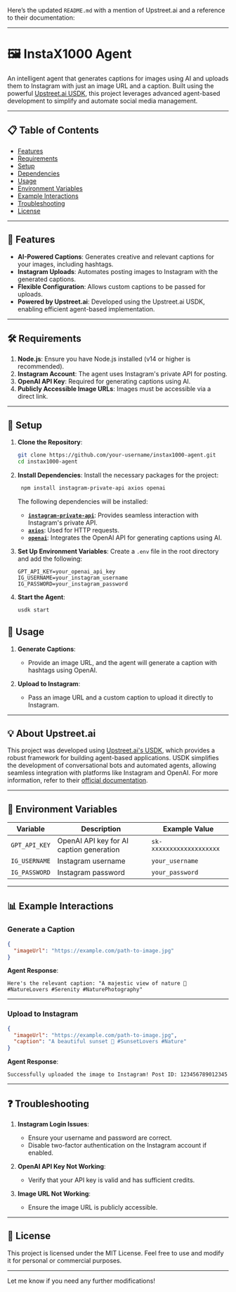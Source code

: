 Here’s the updated `README.md` with a mention of Upstreet.ai and a reference to their documentation:

---

# 🖼️ InstaX1000 Agent

An intelligent agent that generates captions for images using AI and uploads them to Instagram with just an image URL and a caption. Built using the powerful [Upstreet.ai USDK](https://docs.upstreet.ai/), this project leverages advanced agent-based development to simplify and automate social media management.

---

## 📋 Table of Contents

- [Features](#features)
- [Requirements](#requirements)
- [Setup](#setup)
- [Dependencies](#dependencies)
- [Usage](#usage)
- [Environment Variables](#environment-variables)
- [Example Interactions](#example-interactions)
- [Troubleshooting](#troubleshooting)
- [License](#license)

---

## 🚀 Features

- **AI-Powered Captions**: Generates creative and relevant captions for your images, including hashtags.
- **Instagram Uploads**: Automates posting images to Instagram with the generated captions.
- **Flexible Configuration**: Allows custom captions to be passed for uploads.
- **Powered by Upstreet.ai**: Developed using the Upstreet.ai USDK, enabling efficient agent-based implementation.

---

## 🛠️ Requirements

1. **Node.js**: Ensure you have Node.js installed (v14 or higher is recommended).
2. **Instagram Account**: The agent uses Instagram's private API for posting.
3. **OpenAI API Key**: Required for generating captions using AI.
4. **Publicly Accessible Image URLs**: Images must be accessible via a direct link.

---

## 🔧 Setup

1. **Clone the Repository**:
   ```bash
   git clone https://github.com/your-username/instax1000-agent.git
   cd instax1000-agent
   ```

2. **Install Dependencies**:
   Install the necessary packages for the project:
   ```bash
    npm install instagram-private-api axios openai
   ```
   The following dependencies will be installed:
   - **[`instagram-private-api`](https://www.npmjs.com/package/instagram-private-api)**: Provides seamless interaction with Instagram's private API.
   - **[`axios`](https://www.npmjs.com/package/axios)**: Used for HTTP requests.
   - **[`openai`](https://www.npmjs.com/package/openai)**: Integrates the OpenAI API for generating captions using AI.

3. **Set Up Environment Variables**:
   Create a `.env` file in the root directory and add the following:
   ```env
   GPT_API_KEY=your_openai_api_key
   IG_USERNAME=your_instagram_username
   IG_PASSWORD=your_instagram_password
   ```

4. **Start the Agent**:
   ```bash
   usdk start
   ```

## 📖 Usage

1. **Generate Captions**:
   - Provide an image URL, and the agent will generate a caption with hashtags using OpenAI.

2. **Upload to Instagram**:
   - Pass an image URL and a custom caption to upload it directly to Instagram.

---

## 💡 About Upstreet.ai

This project was developed using [Upstreet.ai's USDK](https://upstreet.ai/documentation), which provides a robust framework for building agent-based applications. USDK simplifies the development of conversational bots and automated agents, allowing seamless integration with platforms like Instagram and OpenAI. For more information, refer to their [official documentation](https://upstreet.ai/documentation).

---

## 📝 Environment Variables

| Variable           | Description                               | Example Value             |
|--------------------|-------------------------------------------|---------------------------|
| `GPT_API_KEY`      | OpenAI API key for AI caption generation | `sk-xxxxxxxxxxxxxxxxxxx` |
| `IG_USERNAME`      | Instagram username                       | `your_username`           |
| `IG_PASSWORD`      | Instagram password                       | `your_password`           |

---

## 📊 Example Interactions

### Generate a Caption
```json
{
  "imageUrl": "https://example.com/path-to-image.jpg"
}
```

**Agent Response**:
```
Here's the relevant caption: "A majestic view of nature 🌿 #NatureLovers #Serenity #NaturePhotography"
```

---

### Upload to Instagram
```json
{
  "imageUrl": "https://example.com/path-to-image.jpg",
  "caption": "A beautiful sunset 🌇 #SunsetLovers #Nature"
}
```

**Agent Response**:
```
Successfully uploaded the image to Instagram! Post ID: 123456789012345
```

---

## ❓ Troubleshooting

1. **Instagram Login Issues**:
   - Ensure your username and password are correct.
   - Disable two-factor authentication on the Instagram account if enabled.

2. **OpenAI API Key Not Working**:
   - Verify that your API key is valid and has sufficient credits.

3. **Image URL Not Working**:
   - Ensure the image URL is publicly accessible.

---

## 📜 License

This project is licensed under the MIT License. Feel free to use and modify it for personal or commercial purposes.

---

Let me know if you need any further modifications!